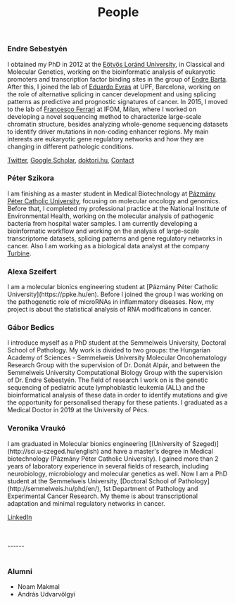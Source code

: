 ﻿---
layout: page
title: People
permalink: /people/
order: 3
---

<h3>Endre Sebestyén</h3>

I obtained my PhD in 2012 at the [Eötvös Loránd
University](https://www.elte.hu/en/), in Classical and Molecular Genetics,
working on the bioinformatic analysis of eukaryotic promoters and transcription
factor binding sites in the group of [Endre Barta](https://abc.naik.hu/en/organizational-units/abc-department-of-genomics-agricultural-genomics-and-bioinformatics).
After this, I joined the lab of [Eduardo Eyras](http://comprna.upf.edu/) at UPF,
Barcelona, working on the role of alternative splicing in cancer development and
using splicing patterns as predictive and prognostic signatures of cancer. In
2015, I moved to the lab of [Francesco Ferrari](https://www.ifom.eu/en/cancer-research/research-labs/research-lab-ferrari.php)
at IFOM, Milan, where I worked on developing a novel sequencing method to
characterize large-scale chromatin structure, besides analyzing whole-genome
sequencing datasets to identify driver mutations in non-coding enhancer regions.
My main interests are eukaryotic gene regulatory networks and how they are
changing in different pathologic conditions.

[Twitter](https://twitter.com/endre_sebestyen),
[Google Scholar](https://scholar.google.com/citations?hl=en&user=EFq-0McAAAAJ&view_op=list_works&sortby=pubdate),
[doktori.hu](https://doktori.hu/index.php?menuid=192&lang=EN&sz_ID=30562),
[Contact](http://semmelweis.hu/telefonkonyv/?emp_id=14945)

<h3>Péter Szikora</h3>

I am finishing as a master student in Medical Biotechnology at [Pázmány Péter Catholic
University](https://itk.ppke.hu/en), focusing on molecular oncology and genomics.
Before that, I completed my professional practice at the National Institute of
Environmental Health, working on the molecular analysis of pathogenic bacteria
from hospital water samples. I am currently developing a bioinformatic workflow
and working on the analysis of large-scale transcriptome datasets, splicing patterns
and gene regulatory networks in cancer. Also I am working as a biological data analyst
at the company [Turbine](https://turbine.ai/).

<h3>Alexa Szeifert</h3>
I am a molecular bionics engineering student at [Pázmány Péter Catholic
University](https://ppke.hu/en). Before I joined the group I was working on the 
pathogenetic role of microRNAs in inflammatory diseases. Now, my project is 
about the statistical analysis of RNA modifications in cancer.

<h3>Gábor Bedics</h3>
I introduce myself as a PhD student at the Semmelweis University, Doctoral
School of Pathology. My work is divided to two groups: the Hungarian Academy of
Sciences - Semmelweis University Molecular Oncohematology Research Group with
the supervision of Dr. Donát Alpár, and between the Semmelweis University
Computational Biology Group with the supervision of Dr. Endre Sebestyén. The
field of research I work on is the genetic sequencing of pediatric acute
lymphoblastic leukemia (ALL) and the bioinformatical analysis of these data in
order to identify mutations and give the opportunity for personalised therapy
for these patients. I graduated as a Medical Doctor in 2019 at the University
of Pécs.

<h3>Veronika Vraukó</h3>
I am graduated in Molecular bionics engineering [(University of Szeged)](http://sci.u-szeged.hu/english) 
and have a master's degree in Medical biotechnology (Pázmány Péter Catholic University).
I gained more than 2 years of laboratory experience in several fields of research, 
including neurobiology, microbiology and molecular genetics as well. Now I am 
a PhD student at the Semmelweis University, [Doctoral School of Pathology](http://semmelweis.hu/phd/en/), 
1st Department of Pathology and Experimental Cancer Research. My theme is about 
transcriptional adaptation and minimal regulatory networks in cancer. 

[LinkedIn](https://www.linkedin.com/in/veronika-vrauko/)

<br />
<br />
------
<br />
<br />

<h3>Alumni</h3>

* Noam Makmal
* András Udvarvölgyi
